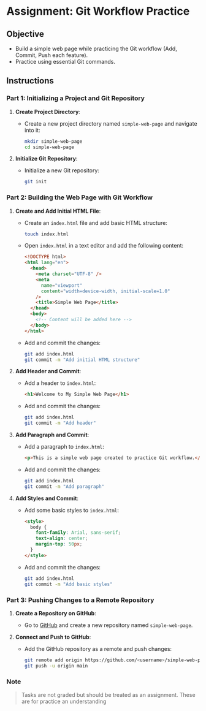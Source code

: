 # Assignment: Git Workflow Practice

## Objective

- Build a simple web page while practicing the Git workflow (Add, Commit, Push each feature).
- Practice using essential Git commands.

## Instructions

### Part 1: Initializing a Project and Git Repository

1. **Create Project Directory**:

   - Create a new project directory named `simple-web-page` and navigate into it:

     ```bash
     mkdir simple-web-page
     cd simple-web-page
     ```

2. **Initialize Git Repository**:

   - Initialize a new Git repository:

     ```bash
     git init
     ```

### Part 2: Building the Web Page with Git Workflow

1. **Create and Add Initial HTML File**:

   - Create an `index.html` file and add basic HTML structure:

     ```bash
     touch index.html
     ```

   - Open `index.html` in a text editor and add the following content:

     ```html
     <!DOCTYPE html>
     <html lang="en">
       <head>
         <meta charset="UTF-8" />
         <meta
           name="viewport"
           content="width=device-width, initial-scale=1.0"
         />
         <title>Simple Web Page</title>
       </head>
       <body>
         <!-- Content will be added here -->
       </body>
     </html>
     ```

   - Add and commit the changes:

     ```bash
     git add index.html
     git commit -m "Add initial HTML structure"
     ```

2. **Add Header and Commit**:

   - Add a header to `index.html`:

     ```html
     <h1>Welcome to My Simple Web Page</h1>
     ```

   - Add and commit the changes:

     ```bash
     git add index.html
     git commit -m "Add header"
     ```

3. **Add Paragraph and Commit**:

   - Add a paragraph to `index.html`:

     ```html
     <p>This is a simple web page created to practice Git workflow.</p>
     ```

   - Add and commit the changes:

     ```bash
     git add index.html
     git commit -m "Add paragraph"
     ```

4. **Add Styles and Commit**:

   - Add some basic styles to `index.html`:

     ```html
     <style>
       body {
         font-family: Arial, sans-serif;
         text-align: center;
         margin-top: 50px;
       }
     </style>
     ```

   - Add and commit the changes:

     ```bash
     git add index.html
     git commit -m "Add basic styles"
     ```

### Part 3: Pushing Changes to a Remote Repository

1. **Create a Repository on GitHub**:

   - Go to [GitHub](https://github.com) and create a new repository named `simple-web-page`.

2. **Connect and Push to GitHub**:

   - Add the GitHub repository as a remote and push changes:

     ```bash
     git remote add origin https://github.com/<username>/simple-web-page.git
     git push -u origin main
     ```

### Note

> Tasks are not graded but should be treated as an assignment. These are for practice an understanding
